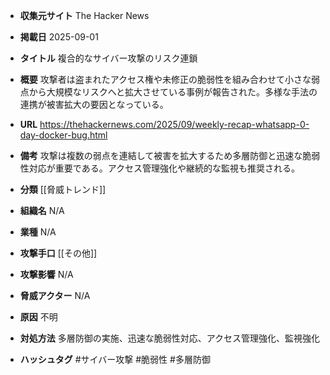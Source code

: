 - **収集元サイト**
The Hacker News

- **掲載日**
2025-09-01

- **タイトル**
複合的なサイバー攻撃のリスク連鎖

- **概要**
攻撃者は盗まれたアクセス権や未修正の脆弱性を組み合わせて小さな弱点から大規模なリスクへと拡大させている事例が報告された。多様な手法の連携が被害拡大の要因となっている。

- **URL**
https://thehackernews.com/2025/09/weekly-recap-whatsapp-0-day-docker-bug.html

- **備考**
攻撃は複数の弱点を連結して被害を拡大するため多層防御と迅速な脆弱性対応が重要である。アクセス管理強化や継続的な監視も推奨される。

- **分類**
[[脅威トレンド]]

- **組織名**
N/A

- **業種**
N/A

- **攻撃手口**
[[その他]]

- **攻撃影響**
N/A

- **脅威アクター**
N/A

- **原因**
不明

- **対処方法**
多層防御の実施、迅速な脆弱性対応、アクセス管理強化、監視強化

- **ハッシュタグ**
#サイバー攻撃 #脆弱性 #多層防御
